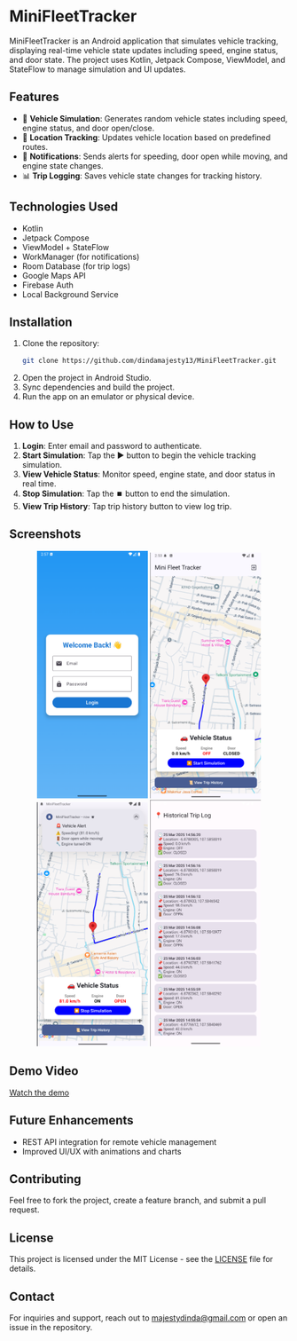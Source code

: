 # MiniFleetTracker

MiniFleetTracker is an Android application that simulates vehicle tracking, displaying real-time vehicle state updates including speed, engine status, and door state. The project uses Kotlin, Jetpack Compose, ViewModel, and StateFlow to manage simulation and UI updates.

## Features
- 🚗 **Vehicle Simulation**: Generates random vehicle states including speed, engine status, and door open/close.
- 📍 **Location Tracking**: Updates vehicle location based on predefined routes.
- 🔔 **Notifications**: Sends alerts for speeding, door open while moving, and engine state changes.
- 📊 **Trip Logging**: Saves vehicle state changes for tracking history.

## Technologies Used
- Kotlin
- Jetpack Compose
- ViewModel + StateFlow
- WorkManager (for notifications)
- Room Database (for trip logs)
- Google Maps API
- Firebase Auth
- Local Background Service

## Installation
1. Clone the repository:
   ```sh
   git clone https://github.com/dindamajesty13/MiniFleetTracker.git
   ```
2. Open the project in Android Studio.
3. Sync dependencies and build the project.
4. Run the app on an emulator or physical device.

## How to Use
1. **Login**: Enter email and password to authenticate.
2. **Start Simulation**: Tap the ▶️ button to begin the vehicle tracking simulation.
3. **View Vehicle Status**: Monitor speed, engine state, and door status in real time.
4. **Stop Simulation**: Tap the ⏹️ button to end the simulation.
5. **View Trip History**: Tap trip history button to view log trip.

## Screenshots
<p align="center">
  <img src="screenshots/login.png" alt="App Screenshot" width="200">
  <img src="screenshots/maps_view_start.png" alt="App Screenshot" width="200">
  <img src="screenshots/notification.png" alt="App Screenshot" width="200">
  <img src="screenshots/history.png" alt="App Screenshot" width="200">
</p>

## Demo Video
[Watch the demo](https://github.com/dindamajesty13/MiniFleetTracker/video.mp4)


## Future Enhancements
- REST API integration for remote vehicle management
- Improved UI/UX with animations and charts

## Contributing
Feel free to fork the project, create a feature branch, and submit a pull request.

## License
This project is licensed under the MIT License - see the [LICENSE](LICENSE) file for details.

## Contact
For inquiries and support, reach out to majestydinda@gmail.com or open an issue in the repository.
